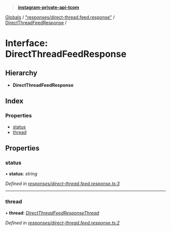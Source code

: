> **[instagram-private-api-tcom](../README.md)**

[Globals](../README.md) / ["responses/direct-thread.feed.response"](../modules/_responses_direct_thread_feed_response_.md) / [DirectThreadFeedResponse](_responses_direct_thread_feed_response_.directthreadfeedresponse.md) /

# Interface: DirectThreadFeedResponse

## Hierarchy

* **DirectThreadFeedResponse**

## Index

### Properties

* [status](_responses_direct_thread_feed_response_.directthreadfeedresponse.md#status)
* [thread](_responses_direct_thread_feed_response_.directthreadfeedresponse.md#thread)

## Properties

###  status

• **status**: *string*

*Defined in [responses/direct-thread.feed.response.ts:3](https://github.com/cuonglnhust/instagram-private-api-tcom/blob/3e16058/src/responses/direct-thread.feed.response.ts#L3)*

___

###  thread

• **thread**: *[DirectThreadFeedResponseThread](_responses_direct_thread_feed_response_.directthreadfeedresponsethread.md)*

*Defined in [responses/direct-thread.feed.response.ts:2](https://github.com/cuonglnhust/instagram-private-api-tcom/blob/3e16058/src/responses/direct-thread.feed.response.ts#L2)*